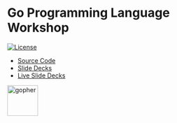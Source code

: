 # Go Programming Language Workshop

[![License](https://img.shields.io/github/license/rfinochi/golang-workshop-src?style=plastic)](https://opensource.org/licenses/mit-license.php)

* [Source Code](https://github.com/rfinochi/golang-workshop-src)
* [Slide Decks](https://github.com/rfinochi/golang-workshop-decks/tree/master/content)
* [Live Slide Decks](https://shockbyte-go-workshop.appspot.com)

<img src="https://blog.golang.org/gopher/gopher.png" alt="gopher" width="70"/>